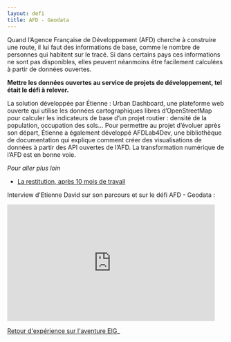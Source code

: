 ```yaml
---
layout: defi
title: AFD - Geodata
---
```


Quand l’Agence Française de Développement (AFD) cherche à construire
une route, il lui faut des informations de base, comme le nombre de
personnes qui habitent sur le tracé.  Si dans certains pays ces
informations ne sont pas disponibles, elles peuvent néanmoins être
facilement calculées à partir de données ouvertes.

**Mettre les données ouvertes au service de projets de développement,
tel était le défi à relever.**

La solution développée par Étienne : Urban Dashboard, une plateforme
web ouverte qui utilise les données cartographiques libres
d’OpenStreetMap pour calculer les indicateurs de base d’un projet
routier : densité de la population, occupation des sols… Pour
permettre au projet d’évoluer après son départ, Étienne a également
développé AFDLab4Dev, une bibliothèque de documentation qui explique
comment créer des visualisations de données à partir des API ouvertes
de l’AFD. La transformation numérique de l’AFD est en bonne voie.

_Pour aller plus loin_

* [La restitution, après 10 mois de travail](https://www.dailymotion.com/video/x6b9mca?playlist=x54m4i)

Interview d'Etienne David sur son parcours et sur le défi AFD - Geodata : 
<iframe frameborder="0" width="480" height="270" src="https://www.dailymotion.com/embed/video/x5qmebk" allowfullscreen allow="autoplay"></iframe>

[Retour d'expérience sur l'aventure EIG](https://www.dailymotion.com/video/x64z39y)_
